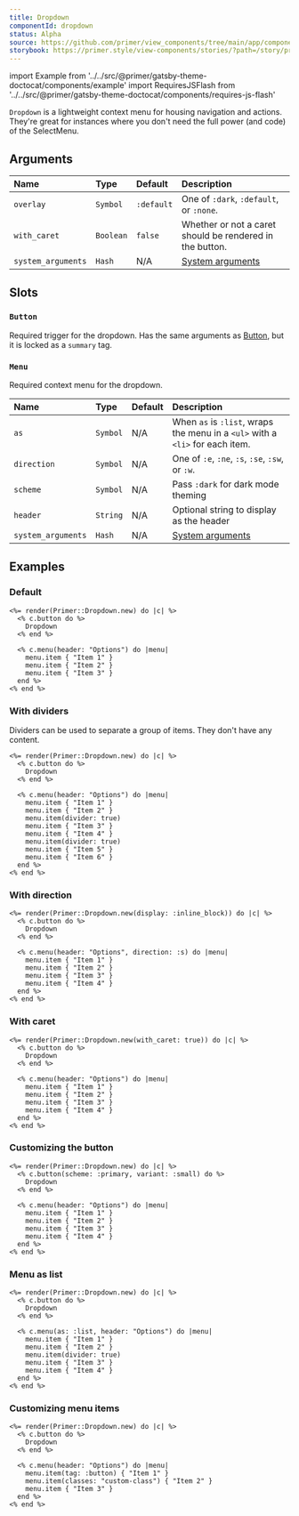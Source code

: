 ```yaml
---
title: Dropdown
componentId: dropdown
status: Alpha
source: https://github.com/primer/view_components/tree/main/app/components/primer/dropdown.rb
storybook: https://primer.style/view-components/stories/?path=/story/primer-dropdown
---
```


import Example from '../../src/@primer/gatsby-theme-doctocat/components/example'
import RequiresJSFlash from '../../src/@primer/gatsby-theme-doctocat/components/requires-js-flash'

<RequiresJSFlash />

<!-- Warning: AUTO-GENERATED file, do not edit. Add code comments to your Ruby instead <3 -->

`Dropdown` is a lightweight context menu for housing navigation and actions.
They're great for instances where you don't need the full power (and code) of the SelectMenu.

## Arguments

| Name | Type | Default | Description |
| :- | :- | :- | :- |
| `overlay` | `Symbol` | `:default` | One of `:dark`, `:default`, or `:none`. |
| `with_caret` | `Boolean` | `false` | Whether or not a caret should be rendered in the button. |
| `system_arguments` | `Hash` | N/A | [System arguments](/system-arguments) |

## Slots

### `Button`

Required trigger for the dropdown. Has the same arguments as [Button](/components/button),
but it is locked as a `summary` tag.

### `Menu`

Required context menu for the dropdown.

| Name | Type | Default | Description |
| :- | :- | :- | :- |
| `as` | `Symbol` | N/A | When `as` is `:list`, wraps the menu in a `<ul>` with a `<li>` for each item. |
| `direction` | `Symbol` | N/A | One of `:e`, `:ne`, `:s`, `:se`, `:sw`, or `:w`. |
| `scheme` | `Symbol` | N/A | Pass `:dark` for dark mode theming |
| `header` | `String` | N/A | Optional string to display as the header |
| `system_arguments` | `Hash` | N/A | [System arguments](/system-arguments) |

## Examples

### Default

<Example src="<details data-view-component='true' class='dropdown details-overlay details-reset'>  <summary role='button' data-view-component='true' class='btn'>  Dropdown</summary>  <div data-view-component='true'>    <details-menu role='menu' data-view-component='true' class='dropdown-menu dropdown-menu-se'>    <div class='dropdown-header'>      Options    </div>      <a role='menuitem' data-view-component='true' class='dropdown-item'>Item 1</a>      <a role='menuitem' data-view-component='true' class='dropdown-item'>Item 2</a>      <a role='menuitem' data-view-component='true' class='dropdown-item'>Item 3</a></details-menu></div></details>" />

```erb
<%= render(Primer::Dropdown.new) do |c| %>
  <% c.button do %>
    Dropdown
  <% end %>

  <% c.menu(header: "Options") do |menu|
    menu.item { "Item 1" }
    menu.item { "Item 2" }
    menu.item { "Item 3" }
  end %>
<% end %>
```

### With dividers

Dividers can be used to separate a group of items. They don't have any content.

<Example src="<details data-view-component='true' class='dropdown details-overlay details-reset'>  <summary role='button' data-view-component='true' class='btn'>  Dropdown</summary>  <div data-view-component='true'>    <details-menu role='menu' data-view-component='true' class='dropdown-menu dropdown-menu-se'>    <div class='dropdown-header'>      Options    </div>      <a role='menuitem' data-view-component='true' class='dropdown-item'>Item 1</a>      <a role='menuitem' data-view-component='true' class='dropdown-item'>Item 2</a>      <a role='separator' data-view-component='true' class='dropdown-divider'></a>      <a role='menuitem' data-view-component='true' class='dropdown-item'>Item 3</a>      <a role='menuitem' data-view-component='true' class='dropdown-item'>Item 4</a>      <a role='separator' data-view-component='true' class='dropdown-divider'></a>      <a role='menuitem' data-view-component='true' class='dropdown-item'>Item 5</a>      <a role='menuitem' data-view-component='true' class='dropdown-item'>Item 6</a></details-menu></div></details>" />

```erb
<%= render(Primer::Dropdown.new) do |c| %>
  <% c.button do %>
    Dropdown
  <% end %>

  <% c.menu(header: "Options") do |menu|
    menu.item { "Item 1" }
    menu.item { "Item 2" }
    menu.item(divider: true)
    menu.item { "Item 3" }
    menu.item { "Item 4" }
    menu.item(divider: true)
    menu.item { "Item 5" }
    menu.item { "Item 6" }
  end %>
<% end %>
```

### With direction

<Example src="<details data-view-component='true' class='dropdown details-overlay details-reset d-inline-block'>  <summary role='button' data-view-component='true' class='btn'>  Dropdown</summary>  <div data-view-component='true'>    <details-menu role='menu' data-view-component='true' class='dropdown-menu dropdown-menu-s'>    <div class='dropdown-header'>      Options    </div>      <a role='menuitem' data-view-component='true' class='dropdown-item'>Item 1</a>      <a role='menuitem' data-view-component='true' class='dropdown-item'>Item 2</a>      <a role='menuitem' data-view-component='true' class='dropdown-item'>Item 3</a>      <a role='menuitem' data-view-component='true' class='dropdown-item'>Item 4</a></details-menu></div></details>" />

```erb
<%= render(Primer::Dropdown.new(display: :inline_block)) do |c| %>
  <% c.button do %>
    Dropdown
  <% end %>

  <% c.menu(header: "Options", direction: :s) do |menu|
    menu.item { "Item 1" }
    menu.item { "Item 2" }
    menu.item { "Item 3" }
    menu.item { "Item 4" }
  end %>
<% end %>
```

### With caret

<Example src="<details data-view-component='true' class='dropdown details-overlay details-reset'>  <summary role='button' data-view-component='true' class='btn'>  Dropdown    &lt;div class=&quot;dropdown-caret&quot;&gt;&lt;/div&gt;</summary>  <div data-view-component='true'>    <details-menu role='menu' data-view-component='true' class='dropdown-menu dropdown-menu-se'>    <div class='dropdown-header'>      Options    </div>      <a role='menuitem' data-view-component='true' class='dropdown-item'>Item 1</a>      <a role='menuitem' data-view-component='true' class='dropdown-item'>Item 2</a>      <a role='menuitem' data-view-component='true' class='dropdown-item'>Item 3</a>      <a role='menuitem' data-view-component='true' class='dropdown-item'>Item 4</a></details-menu></div></details>" />

```erb
<%= render(Primer::Dropdown.new(with_caret: true)) do |c| %>
  <% c.button do %>
    Dropdown
  <% end %>

  <% c.menu(header: "Options") do |menu|
    menu.item { "Item 1" }
    menu.item { "Item 2" }
    menu.item { "Item 3" }
    menu.item { "Item 4" }
  end %>
<% end %>
```

### Customizing the button

<Example src="<details data-view-component='true' class='dropdown details-overlay details-reset'>  <summary role='button' data-view-component='true' class='btn-primary btn-sm btn'>  Dropdown</summary>  <div data-view-component='true'>    <details-menu role='menu' data-view-component='true' class='dropdown-menu dropdown-menu-se'>    <div class='dropdown-header'>      Options    </div>      <a role='menuitem' data-view-component='true' class='dropdown-item'>Item 1</a>      <a role='menuitem' data-view-component='true' class='dropdown-item'>Item 2</a>      <a role='menuitem' data-view-component='true' class='dropdown-item'>Item 3</a>      <a role='menuitem' data-view-component='true' class='dropdown-item'>Item 4</a></details-menu></div></details>" />

```erb
<%= render(Primer::Dropdown.new) do |c| %>
  <% c.button(scheme: :primary, variant: :small) do %>
    Dropdown
  <% end %>

  <% c.menu(header: "Options") do |menu|
    menu.item { "Item 1" }
    menu.item { "Item 2" }
    menu.item { "Item 3" }
    menu.item { "Item 4" }
  end %>
<% end %>
```

### Menu as list

<Example src="<details data-view-component='true' class='dropdown details-overlay details-reset'>  <summary role='button' data-view-component='true' class='btn'>  Dropdown</summary>  <div data-view-component='true'>    <details-menu role='menu' data-view-component='true' class='dropdown-menu dropdown-menu-se'>    <div class='dropdown-header'>      Options    </div>    <ul>          <li>            <a role='menuitem' data-view-component='true' class='dropdown-item'>Item 1</a>          </li>          <li>            <a role='menuitem' data-view-component='true' class='dropdown-item'>Item 2</a>          </li>          <li role='separator' data-view-component='true' class='dropdown-divider'></li>          <li>            <a role='menuitem' data-view-component='true' class='dropdown-item'>Item 3</a>          </li>          <li>            <a role='menuitem' data-view-component='true' class='dropdown-item'>Item 4</a>          </li>    </ul></details-menu></div></details>" />

```erb
<%= render(Primer::Dropdown.new) do |c| %>
  <% c.button do %>
    Dropdown
  <% end %>

  <% c.menu(as: :list, header: "Options") do |menu|
    menu.item { "Item 1" }
    menu.item { "Item 2" }
    menu.item(divider: true)
    menu.item { "Item 3" }
    menu.item { "Item 4" }
  end %>
<% end %>
```

### Customizing menu items

<Example src="<details data-view-component='true' class='dropdown details-overlay details-reset'>  <summary role='button' data-view-component='true' class='btn'>  Dropdown</summary>  <div data-view-component='true'>    <details-menu role='menu' data-view-component='true' class='dropdown-menu dropdown-menu-se'>    <div class='dropdown-header'>      Options    </div>      <button role='menuitem' type='button' data-view-component='true' class='dropdown-item btn-link'>  Item 1</button>      <a role='menuitem' data-view-component='true' class='custom-class dropdown-item'>Item 2</a>      <a role='menuitem' data-view-component='true' class='dropdown-item'>Item 3</a></details-menu></div></details>" />

```erb
<%= render(Primer::Dropdown.new) do |c| %>
  <% c.button do %>
    Dropdown
  <% end %>

  <% c.menu(header: "Options") do |menu|
    menu.item(tag: :button) { "Item 1" }
    menu.item(classes: "custom-class") { "Item 2" }
    menu.item { "Item 3" }
  end %>
<% end %>
```
